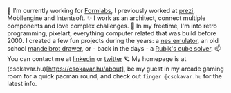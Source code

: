 🔭 I’m currently working for [Formlabs](https://formlabs.com), I previously worked at [prezi](https://prezi.com), Mobilengine and Intentsoft.
✨ I work as an architect, connect multiple components and love complex challenges.
🌱 In my freetime, I'm into retro programming, pixelart, everything computer related that was build before 2000. I created a few fun projects during the years: a [nes emulator](https://nes.csokavar.hu), an old school [mandelbrot drawer](https://mandelbrot.csokavar.hu), or - back in the days -  a [Rubik's cube solver](https://rubik.csokavar.hu).
📫 You can contact me at [linkedin](https://www.linkedin.com/in/ncsdavid/) or [twitter](https://twitter.com/encse) 
🪐 My homepage is at (csokavar.hu)[https://csokavar.hu/about], be my guest in my arcade gaming room for a quick pacman round, and check out `finger @csokavar.hu` for the latest info.
